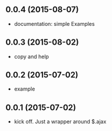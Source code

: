 ## 0.0.4 (2015-08-07)
- documentation: simple Examples
## 0.0.3 (2015-08-02)
- copy and help
## 0.0.2 (2015-07-02)
- example
## 0.0.1 (2015-07-02)
- kick off. Just a wrapper around $.ajax
